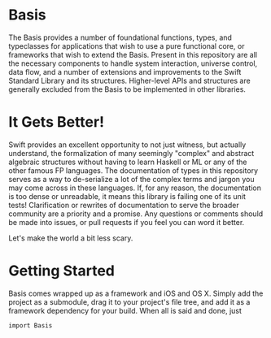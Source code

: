 Basis
=====

The Basis provides a number of foundational functions, types, and typeclasses for applications that wish to use a pure functional core, or frameworks that wish to extend the Basis.  Present in this repository are all the necessary components to handle system interaction, universe control, data flow, and a number of extensions and improvements to the Swift Standard Library and its structures.  Higher-level APIs and structures are generally excluded from the Basis to be implemented in other libraries.

It Gets Better!
===============

Swift provides an excellent opportunity to not just witness, but actually understand, the formalization of many seemingly "complex" and abstract algebraic structures without having to learn Haskell or ML or any of the other famous FP languages.  The documentation of types in this repository serves as a way to de-serialize a lot of the complex terms and jargon you may come across in these languages.  If, for any reason, the documentation is too dense or unreadable, it means this library is failing one of its unit tests!  Clarification or rewrites of documentation to serve the broader community are a priority and a promise.  Any questions or comments should be made into issues, or pull requests if you feel you can word it better.

Let's make the world a bit less scary.

Getting Started
===============

Basis comes wrapped up as a framework and iOS and OS X.  Simply add the project as a submodule, drag it to your project's file tree, and add it as a framework dependency for your build.  When all is said and done, just 

```
import Basis
``` 